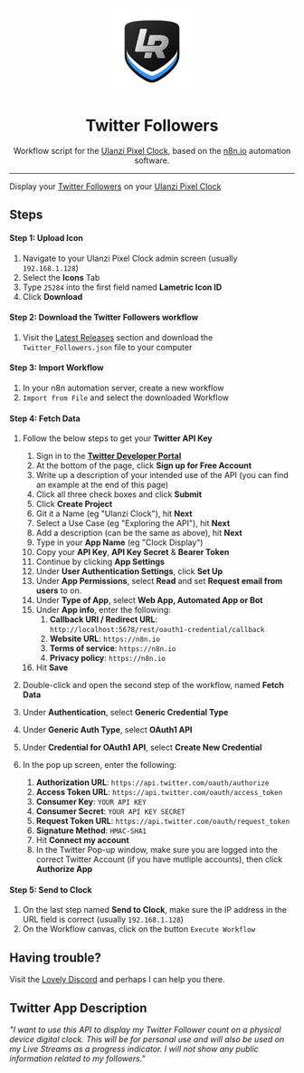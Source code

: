 <p align="center">
<img width="150" height="150" alt="Lovely Sim Racing" src="images/lr-logo-small.png">
</p>

<h1 align="center">Twitter Followers</h1>

<p align="center">
Workflow script for the <a href="https://j76.me/PixelClock">Ulanzi Pixel Clock</a>, based on the <a href="https://n8n.io">n8n.io</a> automation software.
</p>
 
---

Display your [Twitter Followers](https://youtube.com) on your [Ulanzi Pixel Clock](https://j76.me/PixelClock)

## Steps

#### Step 1: Upload Icon
1. Navigate to your Ulanzi Pixel Clock admin screen (usually `192.168.1.128`)
2. Select the **Icons** Tab
3. Type `25284` into the first field named **Lametric Icon ID**
4. Click **Download**

#### Step 2: Download the Twitter Followers workflow
1. Visit the [Latest Releases](https://github.com/cdemetriadis/lovely-pixelclock-n8n/releases) section and download the `Twitter_Followers.json` file to your computer

#### Step 3: Import Workflow
1. In your n8n automation server, create a new workflow
2. `Import from File` and select the downloaded Workflow

#### Step 4: Fetch Data
1. Follow the below steps to get your **Twitter API Key**

	1. Sign in to the [**Twitter Developer Portal**](https://developer.twitter.com/en/portal/petition/essential/basic-info) 
	2. At the bottom of the page, click **Sign up for Free Account**
	3. Write up a description of your intended use of the API (you can find an example at the end of this page)
	4. Click all three check boxes and click **Submit** 
	5. Click **Create Project**
	6. Git it a Name (eg "Ulanzi Clock"), hit **Next**
	7. Select a Use Case (eg "Exploring the API"), hit **Next**
	8. Add a description (can be the same as above), hit **Next** 
	9. Type in your **App Name** (eg "Clock Display")
	10. Copy your **API Key**, **API Key Secret** & **Bearer Token**
	11. Continue by clicking **App Settings**
	12. Under **User Authentication Settings**, click **Set Up**
	13. Under **App Permissions**, select **Read** and set **Request email from users** to on.
	14. Under **Type of App**, select **Web App, Automated App or Bot**
	15. Under **App info**, enter the following:
		1. **Callback URI / Redirect URL**: `http://localhost:5678/rest/oauth1-credential/callback`
		2. **Website URL**: `https://n8n.io`
		3. **Terms of service**: `https://n8n.io`
		4. **Privacy policy**: `https://n8n.io`
	16. Hit **Save** 

2. Double-click and open the second step of the workflow, named **Fetch Data**
3. Under **Authentication**, select **Generic Credential Type**
4. Under **Generic Auth Type**, select **OAuth1 API**
5. Under **Credential for OAuth1 API**, select **Create New Credential**
6. In the pop up screen, enter the following:
	1. **Authorization URL**: `https://api.twitter.com/oauth/authorize`
	2. **Access Token URL**: `https://api.twitter.com/oauth/access_token`
	3. **Consumer Key**: `YOUR API KEY`
	4. **Consumer Secret**: `YOUR API KEY SECRET`
	5. **Request Token URL**: `https://api.twitter.com/oauth/request_token`
	6. **Signature Method**: `HMAC-SHA1`
	7. Hit **Connect my account**
	8. In the Twitter Pop-up window, make sure you are logged into the correct Twitter Account (if you have mutliple accounts), then click **Authorize App**

#### Step 5: Send to Clock
1. On the last step named **Send to Clock**, make sure the IP address in the URL field is correct (usually `192.168.1.128`)
2. On the Workflow canvas, click on the button `Execute Workflow`


## Having trouble?
Visit the [Lovely Discord](https://j76.me/LSRDiscord) and perhaps I can help you there.


## Twitter App Description
*"I want to use this API to display my Twitter Follower count on a physical device digital clock. This will be for personal use and will also be used on my Live Streams as a progress indicator. I will not show any public information related to my followers."*